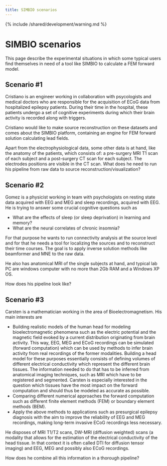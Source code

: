 ```yaml
---
title: SIMBIO scenarios
---
```


{% include /shared/development/warning.md %}

#  SIMBIO scenarios

This page describe the experimental situations in which some typical users find themselves in need of a tool like SIMBIO to calculate a FEM forward model.

##  Scenario #1

Cristiano is an engineer working in collaboration with psycologists and medical doctors who are responsible for the acquisition of ECoG data from hospitalized epilepsy patients. 
During their time in the hospital, these patients undergo a set of cognitive experiments during which their brain activity is recorded along with triggers. 

Cristiano would like to make source reconstruction on these datasets and comes about the SIMBIO platform, containing an engine for FEM forward solution calculating lead fields.

Apart from the electrophysiological data, some other data is at hand, like the anatomy of the patients, which consists of: a pre-surgery MRI T1 scan of each subject and a post-surgery CT scan for each subject. The electrodes positions are visible in the CT scan.
What does he need to run his pipeline from raw data to source reconstruction/visualization?

##  Scenario #2

Gomez is a physicist working in team with psychologists on resting state data acquired with EEG and MEG and sleep recordings, acquired with EEG.
He is trying to answer some crucial cognitive questions such as 

*  What are the effects of sleep (or sleep deprivation) in learning and memory?
*  What are the neural correlates of chronic insomnia?

For that purpose he wants to run connectivity analysis at the source level and for that he needs a tool for localizing the sources and to reconstruct their time courses. The goal is to apply inverse solution methods like beamformer and MNE to the raw data.

He also has anatomical MRI of the single subjects at hand, and typical lab PC are windows computer with no more than 2Gb RAM and a Windows XP OS.

How does his pipeline look like?

##  Scenario #3

Carsten is a mathematician working in the area of Bioelectromagnetism. His main interests are

*  Building realistic models of the human head for modeling bioelectromagnetic phenomena such as the electric potential and the magnetic field evoked by a current distribution originating from brain activity. This way, EEG, MEG and ECoG recordings can be simulated (forward computation) which can be used by methods to infer brain activity from real recordings of the former modalities. Building a head model for these purposes essentially consists of defining volumes of different electrical conductivity which represent the different brain tissues. The information needed to do that has to be inferred from anatomical imaging techniques, such as MRI which have to be registered and segmented. Carsten is especially interested in the question which tissues have the most impact on the forward computation and should thus be modeled as accurate as possible.      
*  Comparing different numerical approaches the forward computation such as different finite element methods (FEM) or boundary element methods (BEM).
*  Apply the above methods to applications such as presurgical epilepsy diagnosis with the aim to improve the reliability of EEG and MEG recordings, making long-term invasive ECoG recordings less necessary. 

He disposes of MRI T1/T2 scans, DW-MRI (diffusion weighted) scans (a modality that allows for the estimation of the electrical conductivity of the head tissue. In that context it is often called DTI for diffusion tensor imaging) and EEG, MEG and possibly also ECoG recordings. 

How does he combine all this information in a thorough pipeline?

